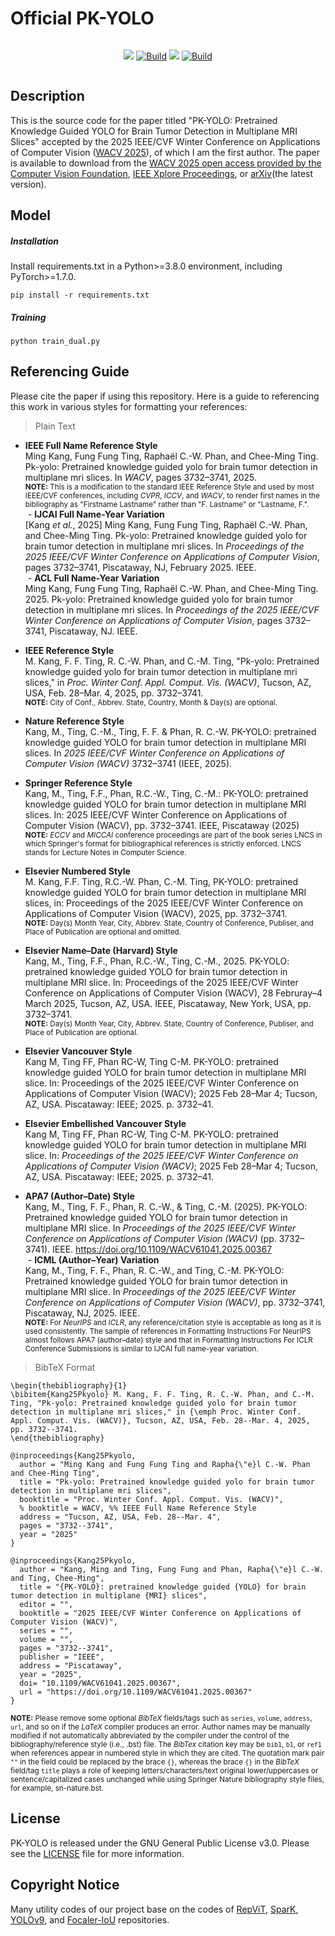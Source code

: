 # Official PK-YOLO
<div style="display:flex;justify-content: center">

<a href="https://github.com/mkang315/PK-YOLO"><img src="https://img.shields.io/static/v1?label=GitHub&message=Code&color=black&logo=github"></a>
<a href="https://github.com/mkang315/PK-YOLO"><img alt="Build" src="https://img.shields.io/github/stars/mkang315/PK-YOLO"></a> 
<a href="https://huggingface.co/mkang315/PK-YOLO"><img src="https://img.shields.io/static/v1?label=%F0%9F%A4%97%20Hugging%20Face&message=Model&color=yellow"></a>
<a href="https://arxiv.org/abs/2410.21822"><img alt="Build" src="https://img.shields.io/badge/arXiv%20paper-2410.21822-b31b1b.svg"></a>
</div>

## Description
This is the source code for the paper titled "PK-YOLO: Pretrained Knowledge Guided YOLO for Brain Tumor Detection in Multiplane MRI Slices" accepted by the 2025 IEEE/CVF Winter Conference on Applications of Computer Vision ([WACV 2025](https://wacv2025.thecvf.com)), of which I am the first author. The paper is available to download from the [WACV 2025 open access provided by the Computer Vision Foundation](https://openaccess.thecvf.com/content/WACV2025/html/Kang_PK-YOLO_Pretrained_Knowledge_Guided_YOLO_for_Brain_Tumor_Detection_in_WACV_2025_paper.html), [IEEE Xplore Proceedings](https://ieeexplore.ieee.org/document/10944003), or [arXiv](https://arxiv.org/pdf/2410.21822)(the latest version).

## Model

##### Installation
Install requirements.txt in a Python>=3.8.0 environment, including PyTorch>=1.7.0.
```
pip install -r requirements.txt
```
##### Training

```
python train_dual.py
```

## Referencing Guide
Please cite the paper if using this repository. Here is a guide to referencing this work in various styles for formatting your references:</br>

> Plain Text</br>
- **IEEE Full Name Reference Style**</br>
Ming Kang, Fung Fung Ting, Raphaël C.-W. Phan, and Chee-Ming Ting. Pk-yolo: Pretrained knowledge guided yolo for brain tumor detection in multiplane mri slices. In *WACV*, pages 3732–3741, 2025.</br>
<sup>**NOTE:** This is a modification to the standard IEEE Reference Style and used by most IEEE/CVF conferences, including *CVPR*, *ICCV*, and *WACV*, to render first names in the bibliography as "Firstname Lastname" rather than "F. Lastname" or "Lastname, F.".</sup></br>
&nbsp;- **IJCAI Full Name-Year Variation**</br>
\[Kang *et al.*, 2025\] Ming Kang, Fung Fung Ting, Raphaël C.-W. Phan, and Chee-Ming Ting. Pk-yolo: Pretrained knowledge guided yolo for brain tumor detection in multiplane mri slices. In *Proceedings of the 2025 IEEE/CVF Winter Conference on Applications of Computer Vision*, pages 3732–3741, Piscataway, NJ, February 2025. IEEE.</br>
&nbsp;- **ACL Full Name-Year Variation**</br>
Ming Kang, Fung Fung Ting, Raphaël C.-W. Phan, and Chee-Ming Ting. 2025. Pk-yolo: Pretrained knowledge guided yolo for brain tumor detection in multiplane mri slices. In *Proceedings of the 2025 IEEE/CVF Winter Conference on Applications of Computer Vision*, pages 3732–3741, Piscataway, NJ. IEEE.</br>

- **IEEE Reference Style**</br>
M. Kang, F. F. Ting, R. C.-W. Phan, and C.-M. Ting, "Pk-yolo: Pretrained knowledge guided yolo for brain tumor detection in multiplane mri slices," in *Proc. Winter Conf. Appl. Comput. Vis. (WACV)*, Tucson, AZ, USA, Feb. 28–Mar. 4, 2025, pp. 3732–3741.</br>
<sup>**NOTE:** City of Conf., Abbrev. State, Country, Month & Day(s) are optional.</sup>

- **Nature Reference Style**</br>
Kang, M., Ting, C.-M., Ting, F. F. & Phan, R. C.-W. PK-YOLO: pretrained knowledge guided YOLO for brain tumor detection in multiplane MRI slices. In *2025 IEEE/CVF Winter Conference on Applications of Computer Vision (WACV)* 3732–3741 (IEEE, 2025).</br>

- **Springer Reference Style**</br>
Kang, M., Ting, F.F., Phan, R.C.-W., Ting, C.-M.: PK-YOLO: pretrained knowledge guided YOLO for brain tumor detection in multiplane MRI slices. In: 2025 IEEE/CVF Winter Conference on Applications of Computer Vision (WACV), pp. 3732–3741. IEEE, Piscataway (2025)</br>
<sup>**NOTE:** *ECCV* and *MICCAI* conference proceedings are part of the book series LNCS in which Springer's format for bibliographical references is strictly enforced. LNCS stands for Lecture Notes in Computer Science.</sup>

- **Elsevier Numbered Style**</br>
M. Kang, F.F. Ting, R.C.-W. Phan, C.-M. Ting, PK-YOLO: pretrained knowledge guided YOLO for brain tumor detection in multiplane MRI slices, in: Proceedings of the 2025 IEEE/CVF Winter Conference on Applications of Computer Vision (WACV), 2025, pp. 3732–3741.</br>
<sup>**NOTE:** Day(s) Month Year, City, Abbrev. State, Country of Conference, Publiser, and Place of Publication are optional and omitted.</sup>

- **Elsevier Name–Date (Harvard) Style**</br>
Kang, M., Ting, F.F., Phan, R.C.-W., Ting, C.-M., 2025. PK-YOLO: pretrained knowledge guided YOLO for brain tumor detection in multiplane MRI slice. In: Proceedings of the 2025 IEEE/CVF Winter Conference on Applications of Computer Vision (WACV), 28 Februray–4 March 2025, Tucson, AZ, USA. IEEE, Piscataway, New York, USA, pp. 3732–3741.</br>
<sup>**NOTE:** Day(s) Month Year, City, Abbrev. State, Country of Conference, Publiser, and Place of Publication are optional.</sup>

- **Elsevier Vancouver Style**</br>
Kang M, Ting FF, Phan RC-W, Ting C-M. PK-YOLO: pretrained knowledge guided YOLO for brain tumor detection in multiplane MRI slice. In: Proceedings of the 2025 IEEE/CVF Winter Conference on Applications of Computer Vision (WACV); 2025 Feb 28–Mar 4; Tucson, AZ, USA. Piscataway: IEEE; 2025. p. 3732–41.</br>

- **Elsevier Embellished Vancouver Style**</br>
Kang M, Ting FF, Phan RC-W, Ting C-M. PK-YOLO: pretrained knowledge guided YOLO for brain tumor detection in multiplane MRI slice. In: *Proceedings of the 2025 IEEE/CVF Winter Conference on Applications of Computer Vision (WACV)*; 2025 Feb 28–Mar 4; Tucson, AZ, USA. Piscataway: IEEE; 2025. p. 3732–41.</br>

- **APA7 (Author–Date) Style**</br>
Kang, M., Ting, F. F., Phan, R. C.-W., & Ting, C.-M. (2025). PK-YOLO: Pretrained knowledge guided YOLO for brain tumor detection in multiplane MRI slice. In *Proceedings of the 2025 IEEE/CVF Winter Conference on Applications of Computer Vision (WACV)* (pp. 3732–3741). IEEE. https://doi.org/10.1109/WACV61041.2025.00367</br>
&nbsp;- **ICML (Author–Year) Variation**</br>
Kang, M., Ting, F. F., Phan, R. C.-W., and Ting, C.-M. PK-YOLO: Pretrained knowledge guided YOLO for brain tumor detection in multiplane MRI slice. In *Proceedings of the 2025 IEEE/CVF Winter Conference on Applications of Computer Vision (WACV)*, pp. 3732–3741, Piscataway, NJ, 2025. IEEE.</br>
<sup>**NOTE:** For *NeurIPS* and *ICLR*, any reference/citation style is acceptable as long as it is used consistently. The sample of references in Formatting Instructions For NeurIPS almost follows APA7 (author–date) style and that in Formatting Instructions For ICLR Conference Submissions is similar to IJCAI full name-year variation.</sup>

> BibTeX Format</br>
```
\begin{thebibliography}{1}
\bibitem{Kang25Pkyolo} M. Kang, F. F. Ting, R. C.-W. Phan, and C.-M. Ting, "Pk-yolo: Pretrained knowledge guided yolo for brain tumor detection in multiplane mri slices," in {\emph Proc. Winter Conf. Appl. Comput. Vis. (WACV)}, Tucson, AZ, USA, Feb. 28--Mar. 4, 2025, pp. 3732--3741.
\end{thebibliography}
```
```
@inproceedings{Kang25Pkyolo,
  author = "Ming Kang and Fung Fung Ting and Rapha{\"e}l C.-W. Phan and Chee-Ming Ting",
  title = "Pk-yolo: Pretrained knowledge guided yolo for brain tumor detection in multiplane mri slices",
  booktitle = "Proc. Winter Conf. Appl. Comput. Vis. (WACV)",
  % booktitle = WACV, %% IEEE Full Name Reference Style
  address = "Tucson, AZ, USA, Feb. 28--Mar. 4",
  pages = "3732--3741",
  year = "2025"
}
```
```
@inproceedings{Kang25Pkyolo,
  author = "Kang, Ming and Ting, Fung Fung and Phan, Rapha{\"e}l C.-W. and Ting, Chee-Ming",
  title = "{PK-YOLO}: pretrained knowledge guided {YOLO} for brain tumor detection in multiplane {MRI} slices",
  editor = "",
  booktitle = "2025 IEEE/CVF Winter Conference on Applications of Computer Vision (WACV)",
  series = "",
  volume = "",
  pages = "3732--3741",
  publisher = "IEEE",
  address = "Piscataway",
  year = "2025",
  doi= "10.1109/WACV61041.2025.00367",
  url = "https://doi.org/10.1109/WACV61041.2025.00367"
}
```
<sup>**NOTE:** Please remove some optional *BibTeX* fields/tags such as `series`, `volume`, `address`, `url`, and so on if the *LaTeX* compiler produces an error. Author names may be manually modified if not automatically abbreviated by the compiler under the control of the bibliography/reference style (i.e., .bst) file. The *BibTex* citation key may be `bib1`, `b1`, or `ref1` when references appear in numbered style in which they are cited. The quotation mark pair `""` in the field could be replaced by the brace `{}`, whereas the brace `{}` in the *BibTeX* field/tag `title` plays a role of keeping letters/characters/text original lower/uppercases or sentence/capitalized cases unchanged while using Springer Nature bibliography style files, for example, sn-nature.bst.</sup>

## License
PK-YOLO is released under the GNU General Public License v3.0. Please see the [LICENSE](https://github.com/mkang315/PK-YOLO/blob/main/LICENSE) file for more information.

## Copyright Notice
Many utility codes of our project base on the codes of [RepViT](https://github.com/THU-MIG/RepViT), [SparK](https://github.com/keyu-tian/SparK), [YOLOv9](https://github.com/WongKinYiu/yolov9), and [Focaler-IoU](https://github.com/malagoutou/Focaler-IoU) repositories.
